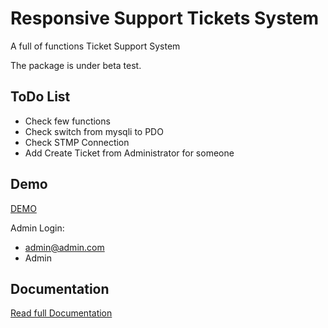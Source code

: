 Responsive Support Tickets System
=================================

A full of functions Ticket Support System

The package is under beta test.

ToDo List
-
- Check few functions
- Check switch from mysqli to PDO
- Check STMP Connection
- Add Create Ticket from Administrator for someone


Demo
-
[DEMO](http://razorphyn.com/products/support/)

Admin Login:
- admin@admin.com
- Admin

Documentation
-
[Read full Documentation](http://docs.google.com/viewer?url=http%3A%2F%2Frazorphyn.com%2Fproductsbin%2Fsupport%2520system%2520instruction.docx)
